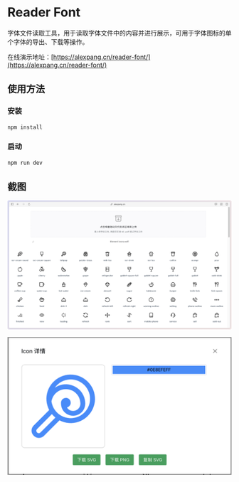 # Reader Font

字体文件读取工具，用于读取字体文件中的内容并进行展示，可用于字体图标的单个字体的导出、下载等操作。

在线演示地址：[https://alexpang.cn/reader-font/](https://alexpang.cn/reader-font/)

## 使用方法

### 安装

```bash
npm install
```

### 启动

```bash
npm run dev
```

## 截图

![浏览](readme/image.png)

![编辑](readme/image-2.png)
